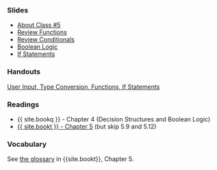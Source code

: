<a name="class5"></a>

### Slides
* [About Class #5](classes/05/meta.html)
* [Review Functions](classes/05/review-functions.html)
* [Review Conditionals](classes/05/review-conditionals.html)
* [Boolean Logic](classes/05/boolean-logic.html)
* [If Statements](classes/05/if-statements.html)

### Handouts
[User Input, Type Conversion, Functions, If Statements](resources/handouts/class05/input-types-if.pdf) 

### Readings
* {{ site.bookq }} - Chapter 4 (Decision Structures and Boolean Logic)
* [{{ site.bookt }} - Chapter 5](http://openbookproject.net/thinkcs/python/english3e/conditionals.html) (but skip 5.9 and 5.12)

###  Vocabulary
See [the glossary](http://openbookproject.net/thinkcs/python/english3e/conditionals.html#glossary) in {{site.bookt}}, Chapter 5.

